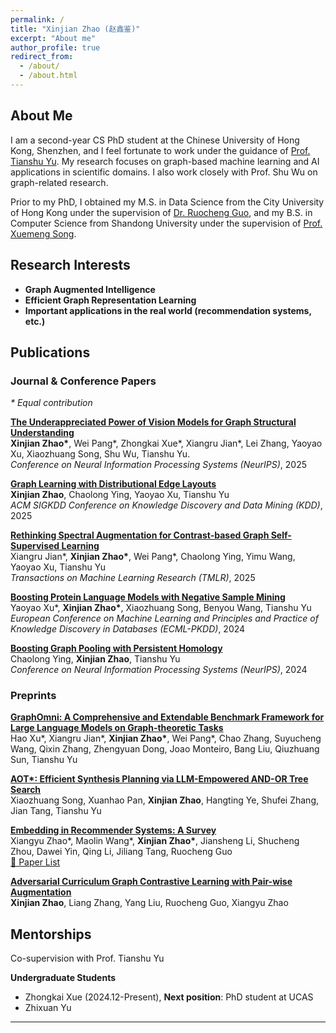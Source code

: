 ```yaml
---
permalink: /
title: "Xinjian Zhao (赵鑫鉴)"
excerpt: "About me"
author_profile: true
redirect_from: 
  - /about/
  - /about.html
---
```


## About Me

I am a second-year CS PhD student at the Chinese University of Hong Kong, Shenzhen, and I feel fortunate to work under the guidance of [Prof. Tianshu Yu](https://mypage.cuhk.edu.cn/academics/yutianshu/). My research focuses on graph-based machine learning and AI applications in scientific domains. I also work closely with Prof. Shu Wu on graph-related research.

Prior to my PhD, I obtained my M.S. in Data Science from the City University of Hong Kong under the supervision of [Dr. Ruocheng Guo](https://rguo12.github.io/), and my B.S. in Computer Science from Shandong University under the supervision of [Prof. Xuemeng Song](https://xuemengsong.github.io/).

## Research Interests

- **Graph Augmented Intelligence**
- **Efficient Graph Representation Learning**
- **Important applications in the real world (recommendation systems, etc.)**

  

## Publications



### Journal & Conference Papers 

*\* Equal contribution*

**[The Underappreciated Power of Vision Models for Graph Structural Understanding]()**  
**Xinjian Zhao\***, Wei Pang\*, Zhongkai Xue\*, Xiangru Jian\*, Lei Zhang, Yaoyao Xu, Xiaozhuang Song, Shu Wu, Tianshu Yu.  
*Conference on Neural Information Processing Systems (NeurIPS)*, 2025

**[Graph Learning with Distributional Edge Layouts]()**  
**Xinjian Zhao**, Chaolong Ying, Yaoyao Xu, Tianshu Yu  
*ACM SIGKDD Conference on Knowledge Discovery and Data Mining (KDD)*, 2025

**[Rethinking Spectral Augmentation for Contrast-based Graph Self-Supervised Learning](https://openreview.net/pdf?id=HjpD5kpfa3)**  
Xiangru Jian\*, **Xinjian Zhao\***, Wei Pang\*, Chaolong Ying, Yimu Wang, Yaoyao Xu, Tianshu Yu  
*Transactions on Machine Learning Research (TMLR)*, 2025

**[Boosting Protein Language Models with Negative Sample Mining](https://arxiv.org/pdf/2402.16346)**  
Yaoyao Xu\*, **Xinjian Zhao\***, Xiaozhuang Song, Benyou Wang, Tianshu Yu  
*European Conference on Machine Learning and Principles and Practice of Knowledge Discovery in Databases (ECML-PKDD)*, 2024

**[Boosting Graph Pooling with Persistent Homology](https://arxiv.org/pdf/2402.16346)**  
Chaolong Ying, **Xinjian Zhao**, Tianshu Yu  
*Conference on Neural Information Processing Systems (NeurIPS)*, 2024

### Preprints

**[GraphOmni: A Comprehensive and Extendable Benchmark Framework for Large Language Models on Graph-theoretic Tasks](https://arxiv.org/abs/2504.12764)**  
Hao Xu\*, Xiangru Jian\*, **Xinjian Zhao\***, Wei Pang\*, Chao Zhang, Suyucheng Wang, Qixin Zhang, Zhengyuan Dong, Joao Monteiro, Bang Liu, Qiuzhuang Sun, Tianshu Yu

**[AOT\*: Efficient Synthesis Planning via LLM-Empowered AND-OR Tree Search](https://arxiv.org/abs/2509.20988)**  
Xiaozhuang Song, Xuanhao Pan, **Xinjian Zhao**, Hangting Ye, Shufei Zhang, Jian Tang, Tianshu Yu


**[Embedding in Recommender Systems: A Survey](https://arxiv.org/pdf/2310.18608.pdf)**  
Xiangyu Zhao\*, Maolin Wang\*, **Xinjian Zhao\***, Jiansheng Li, Shucheng Zhou, Dawei Yin, Qing Li, Jiliang Tang, Ruocheng Guo  
[📝 Paper List](https://github.com/Applied-Machine-Learning-Lab/Embedding-in-Recommender-Systems)

**[Adversarial Curriculum Graph Contrastive Learning with Pair-wise Augmentation]()**  
**Xinjian Zhao**, Liang Zhang, Yang Liu, Ruocheng Guo, Xiangyu Zhao

## Mentorships
Co-supervision with Prof. Tianshu Yu

**Undergraduate Students**
- Zhongkai Xue (2024.12-Present), **Next position**: PhD student at UCAS
- Zhixuan Yu
  
---






